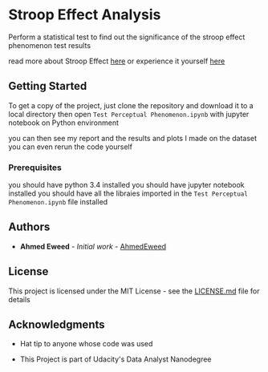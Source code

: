 # Stroop Effect Analysis

Perform a statistical test to find out the significance
of the stroop effect phenomenon test results

read more about Stroop Effect [here](https://en.wikipedia.org/wiki/Stroop_effect)
or experience it yourself [here](https://faculty.washington.edu/chudler/words.html)

## Getting Started

To get a copy of the project, just clone the repository and download it to a local directory
then open `Test Perceptual Phenomenon.ipynb` with jupyter notebook on Python environment

you can then see my report
and the results and plots I made on the dataset
you can even rerun the code yourself

### Prerequisites

you should have python 3.4 installed
you should have jupyter notebook installed
you should have all the libraies imported
in the `Test Perceptual Phenomenon.ipynb` file installed


## Authors

* **Ahmed Eweed** - *Initial work* - [AhmedEweed](https://github.com/AhmedEweed)

## License

This project is licensed under the MIT License - see the [LICENSE.md](LICENSE.md) file for details

## Acknowledgments

* Hat tip to anyone whose code was used

* This Project is part of Udacity's Data Analyst Nanodegree